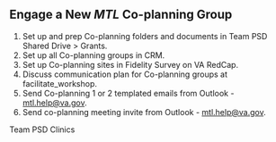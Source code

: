 ## Engage a New _MTL_ Co-planning Group

1. Set up and prep Co-planning folders and documents in Team PSD Shared Drive > Grants.
2. Set up all Co-planning groups in CRM.
3. Set up Co-planning sites in Fidelity Survey on VA RedCap.
4. Discuss communication plan for Co-planning groups at facilitate_workshop.
5. Send Co-planning 1 or 2 templated emails from Outlook - mtl.help@va.gov.
6. Send co-planning meeting invite from Outlook - mtl.help@va.gov.

Team PSD Clinics
